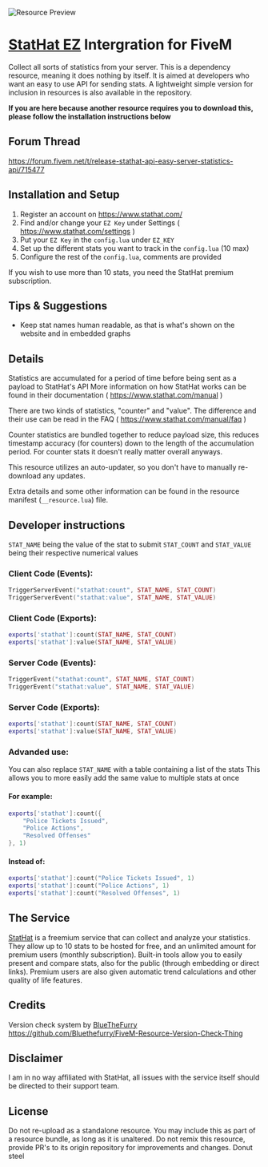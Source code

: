 ![Resource Preview](https://i.imgur.com/xMpwfTP.png)
# [StatHat EZ](https://www.stathat.com) Intergration for FiveM
Collect all sorts of statistics from your server.
This is a dependency resource, meaning it does nothing by itself.
It is aimed at developers who want an easy to use API for sending stats.
A lightweight simple version for inclusion in resources is also available in the repository.

**If you are here because another resource requires you to download this, please follow the installation instructions below**

## Forum Thread
https://forum.fivem.net/t/release-stathat-api-easy-server-statistics-api/715477

## Installation and Setup
 1. Register an account on https://www.stathat.com/
 2. Find and/or change your `EZ Key` under Settings ( https://www.stathat.com/settings )
 3. Put your `EZ Key` in the `config.lua` under `EZ_KEY`
 4. Set up the different stats you want to track in the `config.lua` (10 max)
 5. Configure the rest of the `config.lua`, comments are provided

If you wish to use more than 10 stats, you need the StatHat premium subscription.

## Tips & Suggestions
 - Keep stat names human readable, as that is what's shown on the website and in embedded graphs

## Details
Statistics are accumulated for a period of time before being sent as a payload to StatHat's API
More information on how StatHat works can be found in their documentation ( https://www.stathat.com/manual )

There are two kinds of statistics, "counter" and "value".
The difference and their use can be read in the FAQ ( https://www.stathat.com/manual/faq )

Counter statistics are bundled together to reduce payload size, this reduces timestamp accuracy (for counters) down to the length of the accumulation period.
For counter stats it doesn't really matter overall anyways.

This resource utilizes an auto-updater, so you don't have to manually re-download any updates.

Extra details and some other information can be found in the resource manifest (`__resource.lua`) file.

## Developer instructions
`STAT_NAME` being the value of the stat to submit
`STAT_COUNT` and `STAT_VALUE` being their respective numerical values

### Client Code (Events):
```lua
TriggerServerEvent("stathat:count", STAT_NAME, STAT_COUNT)
TriggerServerEvent("stathat:value", STAT_NAME, STAT_VALUE)
```

### Client Code (Exports):
```lua
exports['stathat']:count(STAT_NAME, STAT_COUNT)
exports['stathat']:value(STAT_NAME, STAT_VALUE)
```

### Server Code (Events):
```lua
TriggerEvent("stathat:count", STAT_NAME, STAT_COUNT)
TriggerEvent("stathat:value", STAT_NAME, STAT_VALUE)
```

### Server Code (Exports):
```lua
exports['stathat']:count(STAT_NAME, STAT_COUNT)
exports['stathat']:value(STAT_NAME, STAT_VALUE)
```

### Advanded use:
You can also replace `STAT_NAME` with a table containing a list of the stats
This allows you to more easily add the same value to multiple stats at once
#### For example:
```lua
exports['stathat']:count({
    "Police Tickets Issued",
    "Police Actions",
    "Resolved Offenses"
}, 1)
```
#### Instead of:
```lua
exports['stathat']:count("Police Tickets Issued", 1)
exports['stathat']:count("Police Actions", 1)
exports['stathat']:count("Resolved Offenses", 1)
```

## The Service
[StatHat](https://www.stathat.com/) is a freemium service that can collect and analyze your statistics.
They allow up to 10 stats to be hosted for free, and an unlimited amount for premium users (monthly subscription).
Built-in tools allow you to easily present and compare stats, also for the public (through embedding or direct links).
Premium users are also given automatic trend calculations and other quality of life features.

## Credits
Version check system by [BlueTheFurry](https://github.com/Bluethefurry/)
https://github.com/Bluethefurry/FiveM-Resource-Version-Check-Thing

## Disclaimer
I am in no way affiliated with StatHat, all issues with the service itself should be directed to their support team.

## License
Do not re-upload as a standalone resource.
You may include this as part of a resource bundle, as long as it is unaltered.
Do not remix this resource, provide PR's to its origin repository for improvements and changes.
Donut steel
